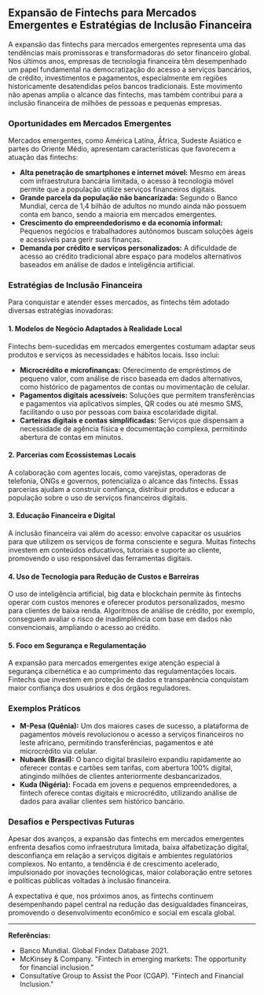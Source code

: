 ## Expansão de Fintechs para Mercados Emergentes e Estratégias de Inclusão Financeira

A expansão das fintechs para mercados emergentes representa uma das tendências mais promissoras e transformadoras do setor financeiro global. Nos últimos anos, empresas de tecnologia financeira têm desempenhado um papel fundamental na democratização do acesso a serviços bancários, de crédito, investimentos e pagamentos, especialmente em regiões historicamente desatendidas pelos bancos tradicionais. Este movimento não apenas amplia o alcance das fintechs, mas também contribui para a inclusão financeira de milhões de pessoas e pequenas empresas.

### Oportunidades em Mercados Emergentes

Mercados emergentes, como América Latina, África, Sudeste Asiático e partes do Oriente Médio, apresentam características que favorecem a atuação das fintechs:

- **Alta penetração de smartphones e internet móvel:** Mesmo em áreas com infraestrutura bancária limitada, o acesso à tecnologia móvel permite que a população utilize serviços financeiros digitais.
- **Grande parcela da população não bancarizada:** Segundo o Banco Mundial, cerca de 1,4 bilhão de adultos no mundo ainda não possuem conta em banco, sendo a maioria em mercados emergentes.
- **Crescimento do empreendedorismo e da economia informal:** Pequenos negócios e trabalhadores autônomos buscam soluções ágeis e acessíveis para gerir suas finanças.
- **Demanda por crédito e serviços personalizados:** A dificuldade de acesso ao crédito tradicional abre espaço para modelos alternativos baseados em análise de dados e inteligência artificial.

### Estratégias de Inclusão Financeira

Para conquistar e atender esses mercados, as fintechs têm adotado diversas estratégias inovadoras:

#### 1. **Modelos de Negócio Adaptados à Realidade Local**

Fintechs bem-sucedidas em mercados emergentes costumam adaptar seus produtos e serviços às necessidades e hábitos locais. Isso inclui:

- **Microcrédito e microfinanças:** Oferecimento de empréstimos de pequeno valor, com análise de risco baseada em dados alternativos, como histórico de pagamentos de contas ou movimentação de celular.
- **Pagamentos digitais acessíveis:** Soluções que permitem transferências e pagamentos via aplicativos simples, QR codes ou até mesmo SMS, facilitando o uso por pessoas com baixa escolaridade digital.
- **Carteiras digitais e contas simplificadas:** Serviços que dispensam a necessidade de agência física e documentação complexa, permitindo abertura de contas em minutos.

#### 2. **Parcerias com Ecossistemas Locais**

A colaboração com agentes locais, como varejistas, operadoras de telefonia, ONGs e governos, potencializa o alcance das fintechs. Essas parcerias ajudam a construir confiança, distribuir produtos e educar a população sobre o uso de serviços financeiros digitais.

#### 3. **Educação Financeira e Digital**

A inclusão financeira vai além do acesso: envolve capacitar os usuários para que utilizem os serviços de forma consciente e segura. Muitas fintechs investem em conteúdos educativos, tutoriais e suporte ao cliente, promovendo o uso responsável das ferramentas digitais.

#### 4. **Uso de Tecnologia para Redução de Custos e Barreiras**

O uso de inteligência artificial, big data e blockchain permite às fintechs operar com custos menores e oferecer produtos personalizados, mesmo para clientes de baixa renda. Algoritmos de análise de crédito, por exemplo, conseguem avaliar o risco de inadimplência com base em dados não convencionais, ampliando o acesso ao crédito.

#### 5. **Foco em Segurança e Regulamentação**

A expansão para mercados emergentes exige atenção especial à segurança cibernética e ao cumprimento das regulamentações locais. Fintechs que investem em proteção de dados e transparência conquistam maior confiança dos usuários e dos órgãos reguladores.

### Exemplos Práticos

- **M-Pesa (Quênia):** Um dos maiores cases de sucesso, a plataforma de pagamentos móveis revolucionou o acesso a serviços financeiros no leste africano, permitindo transferências, pagamentos e até microcrédito via celular.
- **Nubank (Brasil):** O banco digital brasileiro expandiu rapidamente ao oferecer contas e cartões sem tarifas, com abertura 100% digital, atingindo milhões de clientes anteriormente desbancarizados.
- **Kuda (Nigéria):** Focada em jovens e pequenos empreendedores, a fintech oferece contas digitais e microcrédito, utilizando análise de dados para avaliar clientes sem histórico bancário.

### Desafios e Perspectivas Futuras

Apesar dos avanços, a expansão das fintechs em mercados emergentes enfrenta desafios como infraestrutura limitada, baixa alfabetização digital, desconfiança em relação a serviços digitais e ambientes regulatórios complexos. No entanto, a tendência é de crescimento acelerado, impulsionado por inovações tecnológicas, maior colaboração entre setores e políticas públicas voltadas à inclusão financeira.

A expectativa é que, nos próximos anos, as fintechs continuem desempenhando papel central na redução das desigualdades financeiras, promovendo o desenvolvimento econômico e social em escala global.

---

**Referências:**
- Banco Mundial. Global Findex Database 2021.
- McKinsey & Company. "Fintech in emerging markets: The opportunity for financial inclusion."
- Consultative Group to Assist the Poor (CGAP). "Fintech and Financial Inclusion."